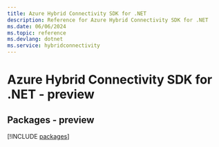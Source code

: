 ```yaml
---
title: Azure Hybrid Connectivity SDK for .NET
description: Reference for Azure Hybrid Connectivity SDK for .NET
ms.date: 06/06/2024
ms.topic: reference
ms.devlang: dotnet
ms.service: hybridconnectivity
---
```

# Azure Hybrid Connectivity SDK for .NET - preview
## Packages - preview
[!INCLUDE [packages](hybrid-connectivity-index.md)]
